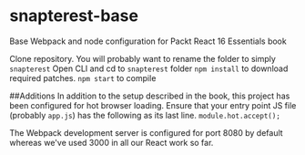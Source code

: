 # snapterest-base
Base Webpack and node configuration for Packt React 16 Essentials book

Clone repository.
You will probably want to rename the folder to simply `snapterest`
Open CLI and cd to `snapterest` folder
`npm install` to download required patches.
`npm start` to compile

##Additions
In addition to the setup described in the book, this project has been configured for hot browser loading. Ensure that your entry point JS file (probably `app.js`) has the following as its last line.
`module.hot.accept();`

The Webpack development server is configured for port 8080 by default whereas we've used 3000 in all our React work so far.
